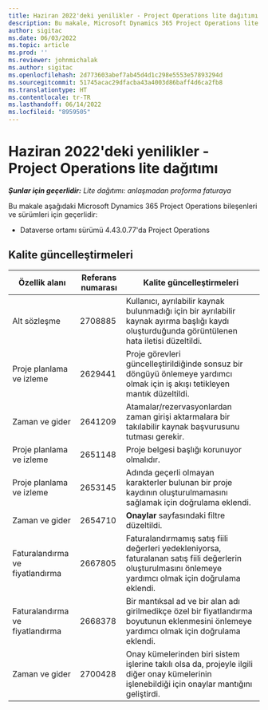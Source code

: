 ```yaml
---
title: Haziran 2022'deki yenilikler - Project Operations lite dağıtımı
description: Bu makale, Microsoft Dynamics 365 Project Operations lite dağıtımının Haziran 2022 sürümünde kullanılabilen kalite güncelleştirmeleri hakkında bilgi sağlar.
author: sigitac
ms.date: 06/03/2022
ms.topic: article
ms.prod: ''
ms.reviewer: johnmichalak
ms.author: sigitac
ms.openlocfilehash: 2d773603abef7ab45d4d1c298e5553e57893294d
ms.sourcegitcommit: 51745acac29dfacba43a4003d86baff4d6ca2fb8
ms.translationtype: HT
ms.contentlocale: tr-TR
ms.lasthandoff: 06/14/2022
ms.locfileid: "8959505"
---
```

# <a name="whats-new-june-2022---project-operations-lite-deployment"></a>Haziran 2022'deki yenilikler - Project Operations lite dağıtımı

_**Şunlar için geçerlidir:** Lite dağıtımı: anlaşmadan proforma faturaya_

Bu makale aşağıdaki Microsoft Dynamics 365 Project Operations bileşenleri ve sürümleri için geçerlidir:

- Dataverse ortamı sürümü 4.43.0.77'da Project Operations

## <a name="quality-updates"></a>Kalite güncelleştirmeleri

| Özellik alanı | Referans numarası | Kalite güncelleştirmeleri |
| --- | --- | --- |
| Alt sözleşme | 2708885 | Kullanıcı, ayrılabilir kaynak bulunmadığı için bir ayrılabilir kaynak ayırma başlığı kaydı oluşturduğunda görüntülenen hata iletisi düzeltildi. |
| Proje planlama ve izleme | 2629441 | Proje görevleri güncelleştirildiğinde sonsuz bir döngüyü önlemeye yardımcı olmak için iş akışı tetikleyen mantık düzeltildi. |
| Zaman ve gider | 2641209 | Atamalar/rezervasyonlardan zaman girişi aktarmalara bir takılabilir kaynak başvurusunu tutması gerekir. |
| Proje planlama ve izleme | 2651148 | Proje belgesi başlığı korunuyor olmalıdır.|
| Proje planlama ve izleme | 2653145 | Adında geçerli olmayan karakterler bulunan bir proje kaydının oluşturulmamasını sağlamak için doğrulama eklendi. |
| Zaman ve gider | 2654710 | **Onaylar** sayfasındaki filtre düzeltildi. |
| Faturalandırma ve fiyatlandırma | 2667805 | Faturalandırmamış satış fiili değerleri yedekleniyorsa, faturalanan satış fiili değerlerin oluşturulmasını önlemeye yardımcı olmak için doğrulama eklendi. |
| Faturalandırma ve fiyatlandırma | 2668378 | Bir mantıksal ad ve bir alan adı girilmedikçe özel bir fiyatlandırma boyutunun eklenmesini önlemeye yardımcı olmak için doğrulama eklendi. |
| Zaman ve gider | 2700428 | Onay kümelerinden biri sistem işlerine takılı olsa da, projeyle ilgili diğer onay kümelerinin işlenebildiği için onaylar mantığını geliştirdi. |
